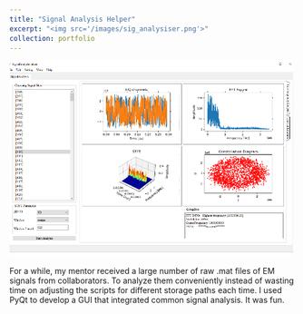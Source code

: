 ```yaml
---
title: "Signal Analysis Helper"
excerpt: "<img src='/images/sig_analysiser.png'>"
collection: portfolio
---
```

![](/images/sig_analysiser.png)

For a while, my mentor received a large number of raw .mat files of EM signals from collaborators. To analyze them conveniently instead of wasting time on adjusting the scripts for different storage paths each time. I used PyQt to develop a GUI that integrated common signal analysis. It was fun.

